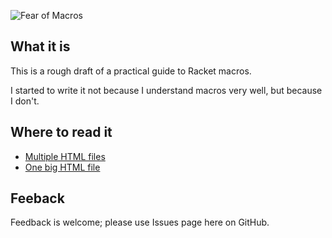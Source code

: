 ![Fear of Macros](http://www.greghendershott.com/fear-of-macros/fear-of-macros.jpg "")

## What it is

This is a rough draft of a practical guide to Racket macros.

I started to write it not because I understand macros very well, but
because I don't.

## Where to read it

- [Multiple HTML files](http://www.greghendershott.com/fear-of-macros)
- [One big HTML file](http://www.greghendershott.com/fear-of-macros/all.html)

## Feeback

Feedback is welcome; please use Issues page here on GitHub.
